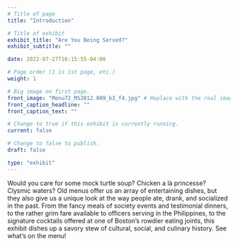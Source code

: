 ```yaml
---
# Title of page
title: "Introduction"

# Title of exhibit
exhibit_title: "Are You Being Served?"
exhibit_subtitle: ""

date: 2022-07-27T16:15:55-04:00

# Page order (1 is 1st page, etc.)
weight: 1 

# Big image on first page.
front_image: "Menu72_MS2012.009_b3_f4.jpg" # Replace with the real image
front_caption_headline: ""
front_caption_text: ""

# Change to true if this exhibit is currently running.
current: false

# Change to false to publish.
draft: false

type: "exhibit"
---
```


Would you care for some mock turtle soup? Chicken a là princesse? Clysmic waters? Old menus offer us an array of entertaining dishes, but they also give us a unique look at the way people ate, drank, and socialized in the past. From the fancy meals of society events and testimonial dinners, to the rather grim fare available to officers serving in the Philippines, to the signature cocktails offered at one of Boston’s rowdier eating joints, this exhibit dishes up a savory stew of cultural, social, and culinary history. See what’s on the menu!   

